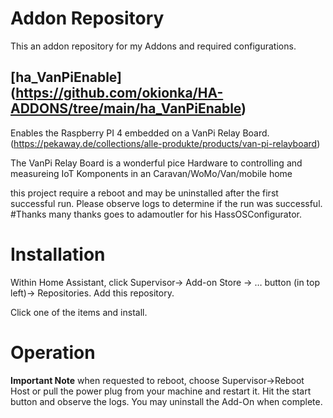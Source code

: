 # Addon Repository
This an addon repository for my Addons and required configurations.

## [ha_VanPiEnable] (https://github.com/okionka/HA-ADDONS/tree/main/ha_VanPiEnable)
Enables the Raspberry PI 4 embedded on a VanPi Relay Board. (https://pekaway.de/collections/alle-produkte/products/van-pi-relayboard)

The VanPi Relay Board is a wonderful pice Hardware to controlling and measureing IoT Komponents in an Caravan/WoMo/Van/mobile home

this project require a reboot and may be uninstalled after the first successful run.  Please observe logs to determine if the run was successful. 
#Thanks
many thanks goes to adamoutler for his HassOSConfigurator. 

# Installation
Within Home Assistant, click Supervisor-> Add-on Store -> … button (in top left)-> Repositories. Add this repository. 

Click one of the items and install.<br>

# Operation

**Important Note** when requested to reboot, choose Supervisor->Reboot Host or pull the power plug from your machine and restart it. 
Hit the start button and observe the logs.  You may uninstall the Add-On when complete. 

